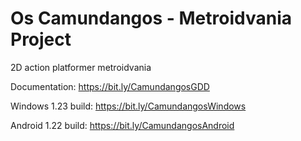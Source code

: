 # Os Camundangos - Metroidvania Project

2D action platformer metroidvania 

Documentation: https://bit.ly/CamundangosGDD

Windows 1.23 build: https://bit.ly/CamundangosWindows

Android 1.22 build: https://bit.ly/CamundangosAndroid
